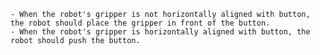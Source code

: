 
    - When the robot's gripper is not horizontally aligned with button, the robot should place the gripper in front of the button.
    - When the robot's gripper is horizontally aligned with button, the robot should push the button.